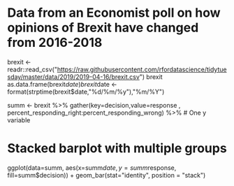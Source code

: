 # Data from an Economist poll on how opinions of Brexit have changed from 2016-2018

brexit <- readr::read_csv("https://raw.githubusercontent.com/rfordatascience/tidytuesday/master/data/2019/2019-04-16/brexit.csv")
brexit
as.data.frame(brexit$date)
brexit$date <- format(strptime(brexit$date,"%d/%m/%y"),"%m/%Y")

summ <- brexit %>% 
  gather(key=decision,value=response
         , percent_responding_right:percent_responding_wrong) %>% # One y variable

# Stacked barplot with multiple groups
ggplot(data=summ, aes(x=summ$date, y=summ$response, fill=summ$decision)) +
  geom_bar(stat="identity", position = "stack")
